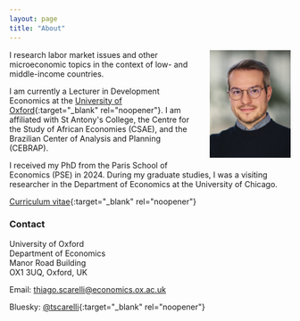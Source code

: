 ```yaml
---
layout: page
title: "About"
---
```


<img
src="/assets/images/thiago_scarelli.jpg"
alt="Thiago Scarelli."
style="float: right;
	padding-left: 16px;
    padding-bottom: 16px;
    width: 145px;">

I research labor market issues and other microeconomic topics in the context of low- and middle-income countries.

I am currently a Lecturer in Development Economics at the [University of Oxford](https://www.economics.ox.ac.uk/people/thiago-scarelli){:target="_blank" rel="noopener"}. I am affiliated with St Antony's College, the Centre for the Study of African Economies (CSAE), and the Brazilian Center of Analysis and Planning (CEBRAP).

I received my PhD from the Paris School of Economics (PSE) in 2024. During my graduate studies, I was a visiting researcher in the Department of Economics at the University of Chicago.

[Curriculum vitae](https://thiagoscarelli.github.io/assets/pdfs/Thiago_Scarelli_CV.pdf){:target="_blank" rel="noopener"}

### Contact

University of Oxford <br>
Department of Economics <br>
Manor Road Building <br>
OX1 3UQ, Oxford, UK <br>

Email: thiago.scarelli@economics.ox.ac.uk

Bluesky: [@tscarelli](https://bsky.app/profile/tscarelli.bsky.social){:target="_blank" rel="noopener"}
